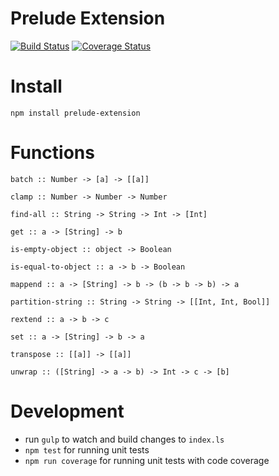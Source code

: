 Prelude Extension
=============================================

[![Build Status](https://travis-ci.org/furqanZafar/prelude-extension.svg?branch=master)](https://travis-ci.org/furqanZafar/prelude-extension)
[![Coverage Status](https://coveralls.io/repos/furqanZafar/prelude-extension/badge.svg?branch=master&service=github)](https://coveralls.io/github/furqanZafar/prelude-extension?branch=master)

# Install
`npm install prelude-extension`

# Functions
`batch :: Number -> [a] -> [[a]]`

`clamp :: Number -> Number -> Number`

`find-all :: String -> String -> Int -> [Int]`

`get :: a -> [String] -> b`

`is-empty-object :: object -> Boolean`

`is-equal-to-object :: a -> b -> Boolean`

`mappend :: a -> [String] -> b -> (b -> b -> b) -> a` 

`partition-string :: String -> String -> [[Int, Int, Bool]]`

`rextend :: a -> b -> c`

`set :: a -> [String] -> b -> a`

`transpose :: [[a]] -> [[a]]`

`unwrap :: ([String] -> a -> b) -> Int -> c -> [b]`

# Development
* run `gulp` to watch and build changes to `index.ls`
* `npm test` for running unit tests
* `npm run coverage` for running unit tests with code coverage